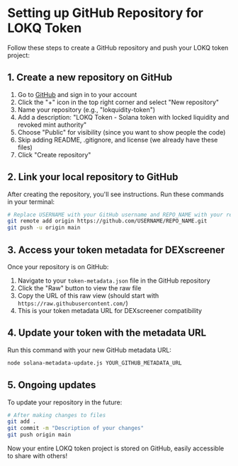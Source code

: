 # Setting up GitHub Repository for LOKQ Token

Follow these steps to create a GitHub repository and push your LOKQ token project:

## 1. Create a new repository on GitHub

1. Go to [GitHub](https://github.com/) and sign in to your account
2. Click the "+" icon in the top right corner and select "New repository"
3. Name your repository (e.g., "lokquidity-token")
4. Add a description: "LOKQ Token - Solana token with locked liquidity and revoked mint authority"
5. Choose "Public" for visibility (since you want to show people the code)
6. Skip adding README, .gitignore, and license (we already have these files)
7. Click "Create repository"

## 2. Link your local repository to GitHub

After creating the repository, you'll see instructions. Run these commands in your terminal:

```bash
# Replace USERNAME with your GitHub username and REPO_NAME with your repository name
git remote add origin https://github.com/USERNAME/REPO_NAME.git
git push -u origin main
```

## 3. Access your token metadata for DEXscreener

Once your repository is on GitHub:

1. Navigate to your `token-metadata.json` file in the GitHub repository
2. Click the "Raw" button to view the raw file
3. Copy the URL of this raw view (should start with `https://raw.githubusercontent.com/`)
4. This is your token metadata URL for DEXscreener compatibility

## 4. Update your token with the metadata URL

Run this command with your new GitHub metadata URL:

```bash
node solana-metadata-update.js YOUR_GITHUB_METADATA_URL
```

## 5. Ongoing updates

To update your repository in the future:

```bash
# After making changes to files
git add .
git commit -m "Description of your changes"
git push origin main
```

Now your entire LOKQ token project is stored on GitHub, easily accessible to share with others!